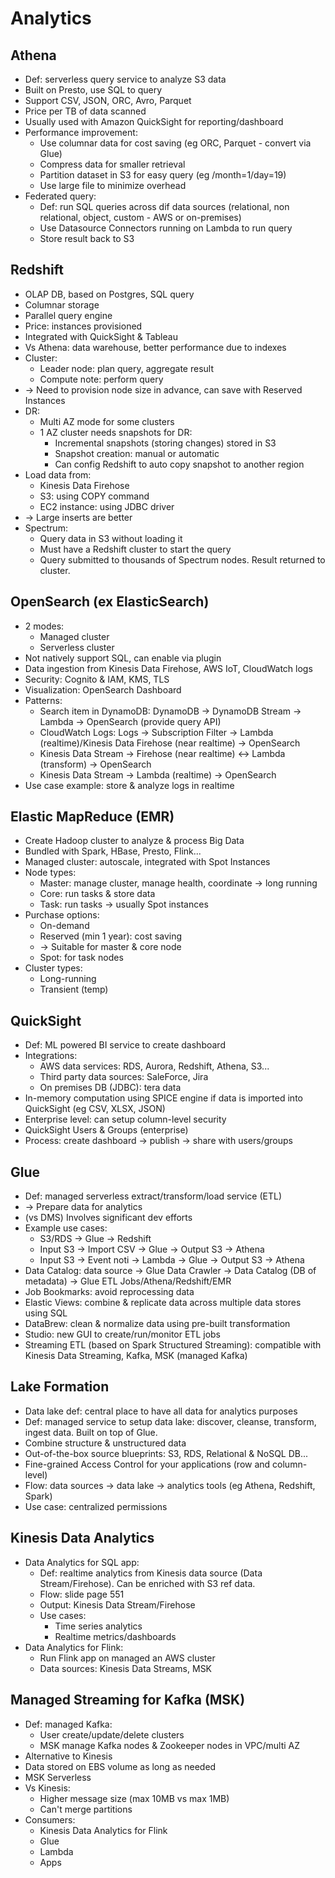 # Analytics
## Athena
- Def: serverless query service to analyze S3 data
- Built on Presto, use SQL to query
- Support CSV, JSON, ORC, Avro, Parquet
- Price per TB of data scanned
- Usually used with Amazon QuickSight for reporting/dashboard
- Performance improvement:
  - Use columnar data for cost saving (eg ORC, Parquet - convert via Glue)
  - Compress data for smaller retrieval
  - Partition dataset in S3 for easy query (eg /month=1/day=19)
  - Use large file to minimize overhead
- Federated query:
  - Def: run SQL queries across dif data sources (relational, non relational, object, custom - AWS or on-premises)
  - Use Datasource Connectors running on Lambda to run query
  - Store result back to S3
## Redshift
- OLAP DB, based on Postgres, SQL query
- Columnar storage
- Parallel query engine
- Price: instances provisioned
- Integrated with QuickSight & Tableau
- Vs Athena: data warehouse, better performance due to indexes
- Cluster:
  - Leader node: plan query, aggregate result
  - Compute note: perform query
- -> Need to provision node size in advance, can save with Reserved Instances
- DR:
  - Multi AZ mode for some clusters
  - 1 AZ cluster needs snapshots for DR:
    - Incremental snapshots (storing changes) stored in S3
    - Snapshot creation: manual or automatic
    - Can config Redshift to auto copy snapshot to another region
- Load data from:
  - Kinesis Data Firehose
  - S3: using COPY command
  - EC2 instance: using JDBC driver
- -> Large inserts are better
- Spectrum:
  - Query data in S3 without loading it
  - Must have a Redshift cluster to start the query
  - Query submitted to thousands of Spectrum nodes. Result returned to cluster.
## OpenSearch (ex ElasticSearch)
- 2 modes:
  - Managed cluster
  - Serverless cluster
- Not natively support SQL, can enable via plugin
- Data ingestion from Kinesis Data Firehose, AWS IoT, CloudWatch logs
- Security: Cognito & IAM, KMS, TLS
- Visualization: OpenSearch Dashboard
- Patterns:
  - Search item in DynamoDB: DynamoDB -> DynamoDB Stream -> Lambda -> OpenSearch (provide query API)
  - CloudWatch Logs: Logs -> Subscription Filter -> Lambda (realtime)/Kinesis Data Firehose (near realtime) -> OpenSearch
  - Kinesis Data Stream -> Firehose (near realtime) <-> Lambda (transform) -> OpenSearch
  - Kinesis Data Stream -> Lambda (realtime) -> OpenSearch
- Use case example: store & analyze logs in realtime
## Elastic MapReduce (EMR)
- Create Hadoop cluster to analyze & process Big Data
- Bundled with Spark, HBase, Presto, Flink...
- Managed cluster: autoscale, integrated with Spot Instances
- Node types:
  - Master: manage cluster, manage health, coordinate -> long running
  - Core: run tasks & store data
  - Task: run tasks -> usually Spot instances
- Purchase options:
  - On-demand
  - Reserved (min 1 year): cost saving
  - -> Suitable for master & core node
  - Spot: for task nodes
- Cluster types:
  - Long-running
  - Transient (temp)
## QuickSight
- Def: ML powered BI service to create dashboard
- Integrations:
  - AWS data services: RDS, Aurora, Redshift, Athena, S3...
  - Third party data sources: SaleForce, Jira
  - On premises DB (JDBC): tera data
- In-memory computation using SPICE engine if data is imported into QuickSight (eg CSV, XLSX, JSON)
- Enterprise level: can setup column-level security
- QuickSight Users & Groups (enterprise)
- Process: create dashboard -> publish -> share with users/groups
## Glue
- Def: managed serverless extract/transform/load service (ETL)
- -> Prepare data for analytics
- (vs DMS) Involves significant dev efforts
- Example use cases:
  - S3/RDS -> Glue -> Redshift
  - Input S3 -> Import CSV -> Glue -> Output S3 -> Athena
  - Input S3 -> Event noti -> Lambda -> Glue -> Output S3 -> Athena
- Data Catalog: data source -> Glue Data Crawler -> Data Catalog (DB of metadata) -> Glue ETL Jobs/Athena/Redshift/EMR
- Job Bookmarks: avoid reprocessing data
- Elastic Views: combine & replicate data across multiple data stores using SQL
- DataBrew: clean & normalize data using pre-built transformation
- Studio: new GUI to create/run/monitor ETL jobs
- Streaming ETL (based on Spark Structured Streaming): compatible with Kinesis Data Streaming, Kafka, MSK (managed Kafka)
## Lake Formation
- Data lake def: central place to have all data for analytics purposes
- Def: managed service to setup data lake: discover, cleanse, transform, ingest data. Built on top of Glue.
- Combine structure & unstructured data
- Out-of-the-box source blueprints: S3, RDS, Relational & NoSQL DB...
- Fine-grained Access Control for your applications (row and column-level)
- Flow: data sources -> data lake -> analytics tools (eg Athena, Redshift, Spark)
- Use case: centralized permissions
## Kinesis Data Analytics
- Data Analytics for SQL app:
  - Def: realtime analytics from Kinesis data source (Data Stream/Firehose). Can be enriched with S3 ref data.
  - Flow: slide page 551
  - Output: Kinesis Data Stream/Firehose
  - Use cases:
    - Time series analytics
    - Realtime metrics/dashboards
- Data Analytics for Flink:
  - Run Flink app on managed an AWS cluster
  - Data sources: Kinesis Data Streams, MSK
## Managed Streaming for Kafka (MSK)
- Def: managed Kafka:
  - User create/update/delete clusters
  - MSK manage Kafka nodes & Zookeeper nodes in VPC/multi AZ
- Alternative to Kinesis
- Data stored on EBS volume as long as needed
- MSK Serverless
- Vs Kinesis:
  - Higher message size (max 10MB vs max 1MB)
  - Can't merge partitions
- Consumers:
  - Kinesis Data Analytics for Flink
  - Glue
  - Lambda
  - Apps
